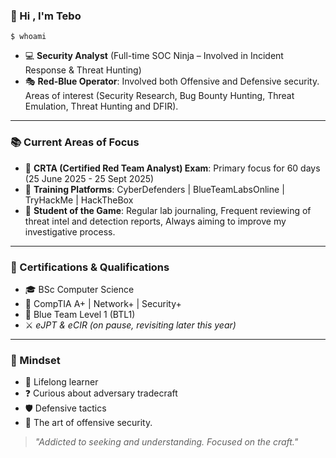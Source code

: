 ### :wave: Hi , I'm Tebo

`$ whoami` 

*  :computer: **Security Analyst** (Full-time SOC Ninja – Involved in Incident Response & Threat Hunting) 
*  :performing_arts: __Red-Blue Operator__: Involved both Offensive and Defensive security. Areas of interest (Security Research, Bug Bounty Hunting, Threat Emulation, Threat Hunting and DFIR). 

---

### :books: Current Areas of Focus

*   :bow_and_arrow: **CRTA (Certified Red Team Analyst) Exam**: Primary focus for 60 days (25 June 2025 - 25 Sept 2025)
*   :test_tube: **Training Platforms**: CyberDefenders | BlueTeamLabsOnline | TryHackMe | HackTheBox
*   :notebook: **Student of the Game**: Regular lab journaling, Frequent reviewing of threat intel and detection reports, Always aiming to improve my investigative process.

----

### :scroll: Certifications & Qualifications

*   :mortar_board: BSc Computer Science
*   :briefcase: CompTIA A+ | Network+ | Security+
*   :large_blue_diamond: Blue Team Level 1 (BTL1)
*   :crossed_swords: _eJPT & eCIR (on pause, revisiting later this year)_

---

### :brain: Mindset

*  :seedling: Lifelong learner
*  :question: Curious about adversary tradecraft
*  :shield: Defensive tactics
*  :dart: The art of offensive security.
 
> _"Addicted to seeking and understanding. Focused on the craft."_


